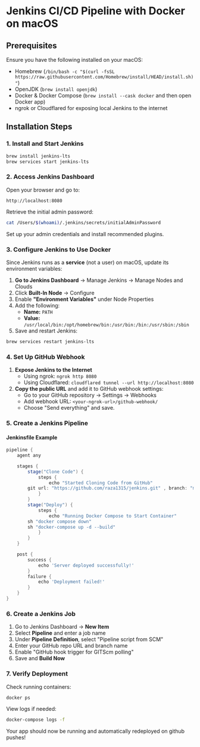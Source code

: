 # Jenkins CI/CD Pipeline with Docker on macOS

## Prerequisites
Ensure you have the following installed on your macOS:
- Homebrew (`/bin/bash -c "$(curl -fsSL https://raw.githubusercontent.com/Homebrew/install/HEAD/install.sh)"`)
- OpenJDK (`brew install openjdk`)
- Docker & Docker Compose (`brew install --cask docker` and then open Docker app)
- ngrok or Cloudflared for exposing local Jenkins to the internet

## Installation Steps

### 1. Install and Start Jenkins
```sh
brew install jenkins-lts
brew services start jenkins-lts
```

### 2. Access Jenkins Dashboard
Open your browser and go to:
```
http://localhost:8080
```
Retrieve the initial admin password:
```sh
cat /Users/$(whoami)/.jenkins/secrets/initialAdminPassword
```
Set up your admin credentials and install recommended plugins.

### 3. Configure Jenkins to Use Docker
Since Jenkins runs as a **service** (not a user) on macOS, update its environment variables:
1. **Go to Jenkins Dashboard** → Manage Jenkins → Manage Nodes and Clouds
2. Click **Built-In Node** → Configure
3. Enable **"Environment Variables"** under Node Properties
4. Add the following:
   - **Name:** `PATH`
   - **Value:** `/usr/local/bin:/opt/homebrew/bin:/usr/bin:/bin:/usr/sbin:/sbin`
5. Save and restart Jenkins:
```sh
brew services restart jenkins-lts
```

### 4. Set Up GitHub Webhook
1. **Expose Jenkins to the Internet**
   - Using ngrok: `ngrok http 8080`
   - Using Cloudflared: `cloudflared tunnel --url http://localhost:8080`
2. **Copy the public URL** and add it to GitHub webhook settings:
   - Go to your GitHub repository → Settings → Webhooks
   - Add webhook URL: `<your-ngrok-url>/github-webhook/`
   - Choose "Send everything" and save.

### 5. Create a Jenkins Pipeline
#### **Jenkinsfile Example**
```groovy
pipeline {
    agent any

    stages {
        stage("Clone Code") {
            steps {
                echo "Started Cloning Code from GitHub"
		git url: "https://github.com/raza1315/jenkins.git" , branch: "main"
            }
        }
        stage("Deploy") {
            steps {
                echo "Running Docker Compose to Start Container"
		sh "docker compose down"
		sh "docker-compose up -d --build"
            }
        }
    }

    post {
        success {
            echo 'Server deployed successfully!'
        }
        failure {
            echo 'Deployment failed!'
        }
    }
}

```

### 6. Create a Jenkins Job
1. Go to Jenkins Dashboard → **New Item**
2. Select **Pipeline** and enter a job name
3. Under **Pipeline Definition**, select "Pipeline script from SCM"
4. Enter your GitHub repo URL and branch name
5. Enable "GitHub hook trigger for GITScm polling"
6. Save and **Build Now**

### 7. Verify Deployment
Check running containers:
```sh
docker ps
```
View logs if needed:
```sh
docker-compose logs -f
```
Your app should now be running and automatically redeployed on github pushes!

